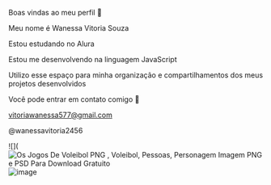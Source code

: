 Boas vindas ao meu perfil 🌻

Meu nome é Wanessa Vitoria Souza

Estou estudando no Alura

Estou me desenvolvendo na linguagem JavaScript

Utilizo esse espaço para minha organização e compartilhamentos dos meus projetos desenvolvidos

Você pode entrar em contato comigo 📱

vitoriawanessa577@gmail.com

@wanessavitoria2456

![](<img src="https://encrypted-tbn0.gstatic.com/images?q=tbn:ANd9GcT8aT2iFmJEI41pbxvUOgLGziQtes14zLa1xQ&amp;s" alt="Os Jogos De Voleibol PNG , Voleibol, Pessoas, Personagem Imagem PNG e PSD  Para Download Gratuito"/>![image](https://github.com/user-attachments/assets/29feaff9-85c1-4d50-afb3-30d0a322f433)
